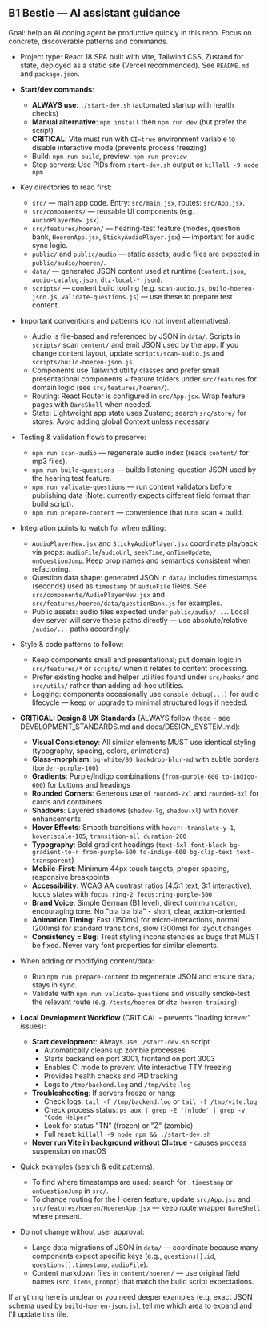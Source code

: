 ## B1 Bestie — AI assistant guidance

Goal: help an AI coding agent be productive quickly in this repo. Focus on concrete, discoverable patterns and commands.

- Project type: React 18 SPA built with Vite, Tailwind CSS, Zustand for state, deployed as a static site (Vercel recommended). See `README.md` and `package.json`.
- **Start/dev commands**: 
  - **ALWAYS use**: `./start-dev.sh` (automated startup with health checks)
  - **Manual alternative**: `npm install` then `npm run dev` (but prefer the script)
  - **CRITICAL**: Vite must run with `CI=true` environment variable to disable interactive mode (prevents process freezing)
  - Build: `npm run build`, preview: `npm run preview`
  - Stop servers: Use PIDs from `start-dev.sh` output or `killall -9 node npm`

- Key directories to read first:
  - `src/` — main app code. Entry: `src/main.jsx`, routes: `src/App.jsx`.
  - `src/components/` — reusable UI components (e.g. `AudioPlayerNew.jsx`).
  - `src/features/hoeren/` — hearing-test feature (modes, question bank, `HoerenApp.jsx`, `StickyAudioPlayer.jsx`) — important for audio sync logic.
  - `public/` and `public/audio` — static assets; audio files are expected in `public/audio/hoeren/`.
  - `data/` — generated JSON content used at runtime (`content.json`, `audio-catalog.json`, `dtz-local-*.json`).
  - `scripts/` — content build tooling (e.g. `scan-audio.js`, `build-hoeren-json.js`, `validate-questions.js`) — use these to prepare test content.

- Important conventions and patterns (do not invent alternatives):
  - Audio is file-based and referenced by JSON in `data/`. Scripts in `scripts/` scan `content/` and emit JSON used by the app. If you change content layout, update `scripts/scan-audio.js` and `scripts/build-hoeren-json.js`.
  - Components use Tailwind utility classes and prefer small presentational components + feature folders under `src/features` for domain logic (see `src/features/hoeren/`).
  - Routing: React Router is configured in `src/App.jsx`. Wrap feature pages with `BareShell` when needed.
  - State: Lightweight app state uses Zustand; search `src/store/` for stores. Avoid adding global Context unless necessary.

- Testing & validation flows to preserve:
  - `npm run scan-audio` — regenerate audio index (reads `content/` for mp3 files).
  - `npm run build-questions` — builds listening-question JSON used by the hearing test feature.
  - `npm run validate-questions` — run content validators before publishing data (Note: currently expects different field format than build script).
  - `npm run prepare-content` — convenience that runs scan + build.

- Integration points to watch for when editing:
  - `AudioPlayerNew.jsx` and `StickyAudioPlayer.jsx` coordinate playback via props: `audioFile`/`audioUrl`, `seekTime`, `onTimeUpdate`, `onQuestionJump`. Keep prop names and semantics consistent when refactoring.
  - Question data shape: generated JSON in `data/` includes timestamps (seconds) used as `timestamp` or `audioFile` fields. See `src/components/AudioPlayerNew.jsx` and `src/features/hoeren/data/questionBank.js` for examples.
  - Public assets: audio files expected under `public/audio/...`. Local dev server will serve these paths directly — use absolute/relative `/audio/...` paths accordingly.

- Style & code patterns to follow:
  - Keep components small and presentational; put domain logic in `src/features/*` or `scripts/` when it relates to content processing.
  - Prefer existing hooks and helper utilities found under `src/hooks/` and `src/utils/` rather than adding ad-hoc utilities.
  - Logging: components occasionally use `console.debug(...)` for audio lifecycle — keep or upgrade to minimal structured logs if needed.

- **CRITICAL: Design & UX Standards** (ALWAYS follow these - see DEVELOPMENT_STANDARDS.md and docs/DESIGN_SYSTEM.md):
  - **Visual Consistency**: All similar elements MUST use identical styling (typography, spacing, colors, animations)
  - **Glass-morphism**: `bg-white/80 backdrop-blur-md` with subtle borders (`border-purple-100`)
  - **Gradients**: Purple/indigo combinations (`from-purple-600 to-indigo-600`) for buttons and headings
  - **Rounded Corners**: Generous use of `rounded-2xl` and `rounded-3xl` for cards and containers
  - **Shadows**: Layered shadows (`shadow-lg`, `shadow-xl`) with hover enhancements
  - **Hover Effects**: Smooth transitions with `hover:-translate-y-1`, `hover:scale-105`, `transition-all duration-200`
  - **Typography**: Bold gradient headings (`text-5xl font-black bg-gradient-to-r from-purple-600 to-indigo-600 bg-clip-text text-transparent`)
  - **Mobile-First**: Minimum 44px touch targets, proper spacing, responsive breakpoints
  - **Accessibility**: WCAG AA contrast ratios (4.5:1 text, 3:1 interactive), focus states with `focus:ring-2 focus:ring-purple-500`
  - **Brand Voice**: Simple German (B1 level), direct communication, encouraging tone. No "bla bla bla" - short, clear, action-oriented.
  - **Animation Timing**: Fast (150ms) for micro-interactions, normal (200ms) for standard transitions, slow (300ms) for layout changes
  - **Consistency = Bug**: Treat styling inconsistencies as bugs that MUST be fixed. Never vary font properties for similar elements.

- When adding or modifying content/data:
  - Run `npm run prepare-content` to regenerate JSON and ensure `data/` stays in sync.
  - Validate with `npm run validate-questions` and visually smoke-test the relevant route (e.g. `/tests/hoeren` or `dtz-hoeren-training`).

- **Local Development Workflow** (CRITICAL - prevents "loading forever" issues):
  - **Start development**: Always use `./start-dev.sh` script
    - Automatically cleans up zombie processes
    - Starts backend on port 3001, frontend on port 3003
    - Enables CI mode to prevent Vite interactive TTY freezing
    - Provides health checks and PID tracking
    - Logs to `/tmp/backend.log` and `/tmp/vite.log`
  - **Troubleshooting**: If servers freeze or hang:
    - Check logs: `tail -f /tmp/backend.log` or `tail -f /tmp/vite.log`
    - Check process status: `ps aux | grep -E '[n]ode' | grep -v "Code Helper"`
    - Look for status "TN" (frozen) or "Z" (zombie)
    - Full reset: `killall -9 node npm && ./start-dev.sh`
  - **Never run Vite in background without CI=true** - causes process suspension on macOS

- Quick examples (search & edit patterns):
  - To find where timestamps are used: search for `.timestamp` or `onQuestionJump` in `src/`.
  - To change routing for the Hoeren feature, update `src/App.jsx` and `src/features/hoeren/HoerenApp.jsx` — keep route wrapper `BareShell` where present.

- Do not change without user approval:
  - Large data migrations of JSON in `data/` — coordinate because many components expect specific keys (e.g., `questions[].id`, `questions[].timestamp`, `audioFile`).
  - Content markdown files in `content/hoeren/` — use original field names (`src`, `items`, `prompt`) that match the build script expectations.

If anything here is unclear or you need deeper examples (e.g. exact JSON schema used by `build-hoeren-json.js`), tell me which area to expand and I'll update this file.
